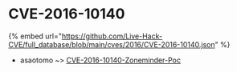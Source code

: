 # CVE-2016-10140
{% embed url="https://github.com/Live-Hack-CVE/full_database/blob/main/cves/2016/CVE-2016-10140.json" %}

* asaotomo ~> [CVE-2016-10140-Zoneminder-Poc](https://www.alice-snow.ru/2016/database/cve-2016-10140/cve-2016-10140-zoneminder-poc-asaotomo)